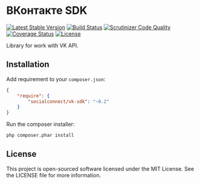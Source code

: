 ВКонтакте SDK
=============
[![Latest Stable Version](https://poser.pugx.org/SocialConnect/vk-sdk/v/stable.svg)](https://packagist.org/packages/SocialConnect/vk-sdk)
[![Build Status](https://travis-ci.org/SocialConnect/vk-sdk.svg?branch=master)](https://travis-ci.org/SocialConnect/vk-sdk)
[![Scrutinizer Code Quality](https://scrutinizer-ci.com/g/SocialConnect/vk-sdk/badges/quality-score.png?b=master)](https://scrutinizer-ci.com/g/SocialConnect/vk-sdk/?branch=master)
[![Coverage Status](https://img.shields.io/coveralls/SocialConnect/vk-sdk.svg)](https://coveralls.io/r/SocialConnect/vk-sdk?branch=master)
[![License](https://poser.pugx.org/SocialConnect/vk-sdk/license.svg)](https://packagist.org/packages/SocialConnect/vk-sdk)

Library for work with VK API.

Installation
------------

Add requirement to your `composer.json`:

```json
{
    "require": {
        "socialconnect/vk-sdk": "~0.2"
    }
}
```

Run the composer installer:

```bash
php composer.phar install
```

License
-------

This project is open-sourced software licensed under the MIT License. See the LICENSE file for more information.
